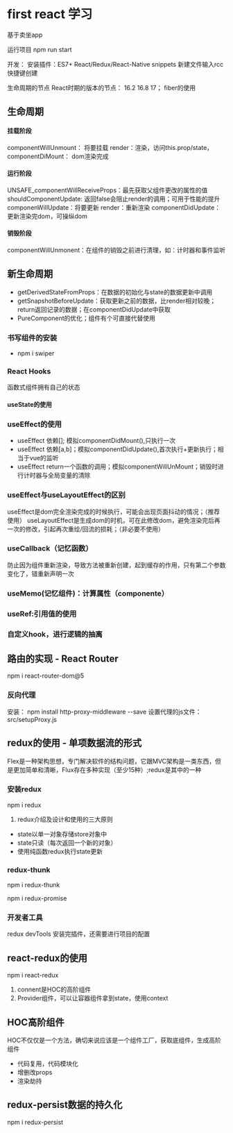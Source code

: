 # first react 学习

基于卖坐app

运行项目
npm run start

开发：
安装插件：ES7+ React/Redux/React-Native snippets
新建文件输入rcc快捷键创建

生命周期的节点
React时期的版本的节点： 16.2 16.8 17；
fiber的使用

## 生命周期

#### 挂载阶段

componentWillUnmount： 将要挂载
render：渲染，访问this.prop/state，
componentDiMount： dom渲染完成

#### 运行阶段

UNSAFE_componentWillReceiveProps：最先获取父组件更改的属性的值
shouldComponentUpdate: 返回false会阻止render的调用；可用于性能的提升
componenWillUpdate：将要更新
render：重新渲染
componentDidUpdate：更新渲染完dom，可操纵dom

#### 销毁阶段

componentWillUnmonent：在组件的销毁之前进行清理，如：计时器和事件监听

## 新生命周期

- getDerivedStateFromProps：在数据的初始化与state的数据更新中调用
- getSnapshotBeforeUpdate：获取更新之前的数据，比render相对较晚；return返回记录的数据；在componentDidUpdate中获取
- PureComponent的优化；组件有个可直接代替使用

### 书写组件的安装

- npm i swiper

### React Hooks

函数式组件拥有自己的状态

#### useState的使用

### useEffect的使用

- useEffect 依赖[]; 模拟componentDidMount(),只执行一次
- useEffect 依赖[a,b]；模拟componentDidUpdate(),首次执行+更新执行；相当于vue的监听
- useEffect return一个函数的调用；模拟componentWillUnMount；销毁时进行计时器与全局变量的清除

### useEffect与useLayoutEffect的区别

useEffect是dom完全渲染完成的时候执行，可能会出现页面抖动的情况；（推荐使用）
useLayoutEffect是生成dom的时机，可在此修改dom，避免渲染完后再一次的修改，引起再次重绘/回流的损耗；（非必要不使用）

### useCallback（记忆函数）

防止因为组件重新渲染，导致方法被重新创建，起到缓存的作用，只有第二个参数变化了，错重新声明一次

### useMemo(记忆组件)：计算属性（componente）

### useRef:引用值的使用

### 自定义hook，进行逻辑的抽离

## 路由的实现 - React Router

npm i react-router-dom@5

### 反向代理

安装：
npm install http-proxy-middleware --save
设置代理的js文件：src/setupProxy.js

## redux的使用 - 单项数据流的形式

Flex是一种架构思想，专门解决软件的结构问题，它跟MVC架构是一类东西，但是更加简单和清晰，Flux存在多种实现（至少15种）;redux是其中的一种

### 安装redux

npm i redux

1. redux介绍及设计和使用的三大原则

- state以单一对象存储store对象中
- state只读（每次返回一个新的对象）
- 使用纯函数redux执行state更新

### redux-thunk

npm i redux-thunk

npm i redux-promise

### 开发者工具

redux devTools
安装完插件，还需要进行项目的配置

## react-redux的使用

npm i react-redux

1. connent是HOC的高阶组件
2. Provider组件，可以让容器组件拿到state，使用context

## HOC高阶组件

HOC不仅仅是一个方法，确切来说应该是一个组件工厂，获取底组件，生成高阶组件

- 代码复用，代码模块化
- 增删改props
- 渲染劫持

## redux-persist数据的持久化

npm i redux-persist
